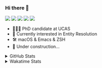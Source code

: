 ### Hi there 👋

[![](https://img.shields.io/badge/-Email-325180?logo=maildotru&logoColor=white&style=flat-square)](mailto:wang@tianshu.me)
[![](https://img.shields.io/badge/-GitHub-black?logo=GitHub&style=flat-square)](https://github.com/tshu-w)
[![](https://img.shields.io/badge/-Telegram-26a5e4?labelColor=fafafa&logo=telegram&style=flat-square)](https://t.me/tshu_w) 
[![](https://img.shields.io/badge/-Twitter-1da1f2?logo=Twitter&logoColor=white&style=flat-square)](https://twitter.com/tshu_w)
[![](https://komarev.com/ghpvc/?username=tshu-w&color=blueviolet&style=flat-square)]()



- 🧑🏻‍🎓 PhD candidate at UCAS
- 🔭 Currently interested in Entity Resolution
- 🛠 macOS & Emacs & ZSH
- 🚧 Under construction...

<details>

<summary>GitHub Stats</summary>

![Tianshu's GitHub stats](https://github-readme-stats.vercel.app/api?username=tshu-w&show_icons=true&theme=buefy&count_private=true)
  
</details>


<details>
  <summary>Wakatime Stats</summary>

  Currently, files accessed by tramp cannot be tracked by wakatime, see https://github.com/wakatime/wakatime-mode/issues/27
  <br>
  
<!--START_SECTION:waka-->
**I'm an Early 🐤** 

```text
🌞 Morning    67 commits     ██████░░░░░░░░░░░░░░░░░░░   24.19% 
🌆 Daytime    157 commits    ██████████████░░░░░░░░░░░   56.68% 
🌃 Evening    47 commits     ████░░░░░░░░░░░░░░░░░░░░░   16.97% 
🌙 Night      6 commits      ░░░░░░░░░░░░░░░░░░░░░░░░░   2.17%

```
📅 **I'm Most Productive on Monday** 

```text
Monday       53 commits     ████░░░░░░░░░░░░░░░░░░░░░   19.13% 
Tuesday      43 commits     ████░░░░░░░░░░░░░░░░░░░░░   15.52% 
Wednesday    19 commits     █░░░░░░░░░░░░░░░░░░░░░░░░   6.86% 
Thursday     17 commits     █░░░░░░░░░░░░░░░░░░░░░░░░   6.14% 
Friday       49 commits     ████░░░░░░░░░░░░░░░░░░░░░   17.69% 
Saturday     43 commits     ████░░░░░░░░░░░░░░░░░░░░░   15.52% 
Sunday       53 commits     ████░░░░░░░░░░░░░░░░░░░░░   19.13%

```


📊 **This Week I Spent My Time On** 

```text
💬 Programming Languages: 
sh                       28 hrs 44 mins      ██████████████████████░░░   89.45% 
Org                      2 hrs 19 mins       █░░░░░░░░░░░░░░░░░░░░░░░░   7.25% 
Emacs Lisp               1 hr 3 mins         ░░░░░░░░░░░░░░░░░░░░░░░░░   3.3%

🔥 Editors: 
Zsh                      28 hrs 44 mins      ██████████████████████░░░   89.45% 
Emacs                    3 hrs 23 mins       ██░░░░░░░░░░░░░░░░░░░░░░░   10.55%

🐱‍💻 Projects: 
multimodalER             16 hrs 55 mins      █████████████░░░░░░░░░░░░   52.7% 
Terminal                 10 hrs 17 mins      ████████░░░░░░░░░░░░░░░░░   32.04% 
Unknown Project          2 hrs 19 mins       █░░░░░░░░░░░░░░░░░░░░░░░░   7.25% 
emacs                    1 hr 3 mins         ░░░░░░░░░░░░░░░░░░░░░░░░░   3.3% 
deep-learning-project-tem40 mins             ░░░░░░░░░░░░░░░░░░░░░░░░░   2.09%

💻 Operating System: 
Linux                    22 hrs 19 mins      █████████████████░░░░░░░░   69.48% 
Mac                      9 hrs 48 mins       ███████░░░░░░░░░░░░░░░░░░   30.52%

```

**I Mostly Code in Python** 

```text
Python                   7 repos             █████████░░░░░░░░░░░░░░░░   36.84% 
HTML                     2 repos             ██░░░░░░░░░░░░░░░░░░░░░░░   10.53% 
Emacs Lisp               2 repos             ██░░░░░░░░░░░░░░░░░░░░░░░   10.53% 
JavaScript               2 repos             ██░░░░░░░░░░░░░░░░░░░░░░░   10.53% 
TeX                      2 repos             ██░░░░░░░░░░░░░░░░░░░░░░░   10.53%

```



 Last Updated on 03/01/2022
<!--END_SECTION:waka-->
</details>
